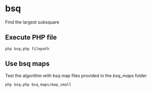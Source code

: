# bsq
Find the largest subsquare

## Execute PHP file

```
php bsq.php filepath
```

## Use bsq maps

Test the algorithm with bsq map files provided in the *bsq_maps* folder 

```
php bsq.php bsq_maps/map_small
```
